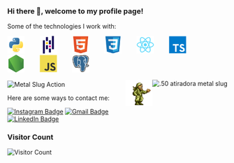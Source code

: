 ### Hi there 👋, welcome to my profile page!

<!-- Você pode adicionar uma breve introdução aqui -->

Some of the technologies I work with:
<p align="left">
  <img src="https://raw.githubusercontent.com/devicons/devicon/master/icons/python/python-original.svg" alt="Python" width="40" height="40" style="margin-right: 30px;"/>
  <img src="https://raw.githubusercontent.com/devicons/devicon/master/icons/pandas/pandas-original.svg" alt="Pandas" width="40" height="40" style="margin-right: 30px;"/>
  <img src="https://raw.githubusercontent.com/devicons/devicon/master/icons/html5/html5-original.svg" alt="HTML" width="40" height="40" style="margin-right: 30px;"/>
  <img src="https://raw.githubusercontent.com/devicons/devicon/master/icons/css3/css3-original.svg" alt="CSS" width="40" height="40" style="margin-right: 30px;"/>
  <img src="https://raw.githubusercontent.com/devicons/devicon/master/icons/react/react-original.svg" alt="React" width="40" height="40" style="margin-right: 30px;"/>
  <img src="https://raw.githubusercontent.com/devicons/devicon/master/icons/typescript/typescript-original.svg" alt="TypeScript" width="40" height="40" style="margin-right: 30px;"/>
  <img src="https://raw.githubusercontent.com/devicons/devicon/master/icons/nodejs/nodejs-original.svg" alt="Node.js" width="40" height="40" style="margin-right: 30px;"/>
  <img src="https://raw.githubusercontent.com/devicons/devicon/master/icons/javascript/javascript-original.svg" alt="JavaScript" width="40" height="40" style="margin-right: 30px;"/>
  <img src="https://raw.githubusercontent.com/devicons/devicon/master/icons/postgresql/postgresql-original.svg" alt="PostgreSQL" width="40" height="40" style="margin-right: 30px;"/>
</p>


<img align="right" alt=".50 atiradora metal slug" height="220" src="https://media.giphy.com/media/nWj8AZ4mLeja8/giphy.gif">

<img align="right" alt="Metal Slug Soldado" height="60" src="https://github.com/lanario/lanario/blob/main/atiradormetalslug-ezgif.com-rotate.gif">

<img align="center" alt="Metal Slug Action" height="60" src="https://media.giphy.com/media/SDPYGZbzpE2fC/giphy.gif">





Here are some ways to contact me:

[![Instagram Badge](https://img.shields.io/badge/Instagram-E4405F?style=for-the-badge&logo=instagram&logoColor=white)](https://www.instagram.com/alan.barr0s?igsh=MTZ5OTVnMDJrY2RrdA==)
[![Gmail Badge](https://img.shields.io/badge/Gmail-D14836?style=for-the-badge&logo=gmail&logoColor=white)](mailto:alanbarros.dev15@gmail.com)
[![LinkedIn Badge](https://img.shields.io/badge/LinkedIn-0077B5?style=for-the-badge&logo=linkedin&logoColor=white)](https://www.linkedin.com/in/alan-barrosdev15/)

### Visitor Count
![Visitor Count](https://profile-counter.glitch.me/lanario/count.svg)
